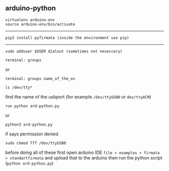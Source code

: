 ## arduino-python

```
virtualenv arduino-env
source arduino-env/bin/activate
```
-----------------------------------------------------
```
pip3 install pyfirmata (inside the environment use pip)
```
---------------------------------------------------

```
sudo adduser $USER dialout (sometimes not neseccary)
```
```
terminal: groups
```
or 
```
terminal: groups name_of_the_os
```
```
ls /dev/tty*
```
find the name of the usbport (for example ```/dev/ttyUSB0``` or ```dev/ttyACM```)

```
run python ard-python.py
```
or 
```
python3 ard-python.py
```

if says permission denied 

```
sudo chmod 777 /dev/ttyUSB0
```

before doing all of these first open arduino IDE ```file > examples > firmata > standartfirmata``` and upload that to the arduino then run the python script (```python ard-python.py```)
